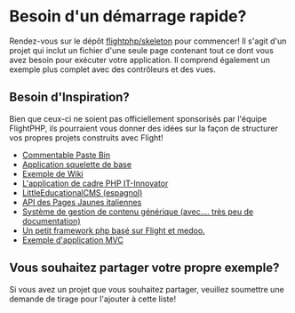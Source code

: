 # Besoin d'un démarrage rapide?

Rendez-vous sur le dépôt [flightphp/skeleton](https://github.com/flightphp/skeleton) pour commencer! Il s'agit d'un projet qui inclut un fichier d'une seule page contenant tout ce dont vous avez besoin pour exécuter votre application. Il comprend également un exemple plus complet avec des contrôleurs et des vues.

## Besoin d'Inspiration?

Bien que ceux-ci ne soient pas officiellement sponsorisés par l'équipe FlightPHP, ils pourraient vous donner des idées sur la façon de structurer vos propres projets construits avec Flight!

- [Commentable Paste Bin](https://github.com/n0nag0n/commie2)
- [Application squelette de base](https://github.com/markhughes/flight-skeleton)
- [Exemple de Wiki](https://github.com/Skayo/FlightWiki)
- [L'application de cadre PHP IT-Innovator](https://github.com/itinnovator/myphp-app)
- [LittleEducationalCMS (espagnol)](https://github.com/casgin/LittleEducationalCMS)
- [API des Pages Jaunes italiennes](https://github.com/chiccomagnus/PGAPI)
- [Système de gestion de contenu générique (avec.... très peu de documentation)](https://github.com/recepuncu/cms)
- [Un petit framework php basé sur Flight et medoo.](https://github.com/ycrao/tinyme)
- [Exemple d'application MVC](https://github.com/paddypei/Flight-MVC)

## Vous souhaitez partager votre propre exemple?

Si vous avez un projet que vous souhaitez partager, veuillez soumettre une demande de tirage pour l'ajouter à cette liste!
